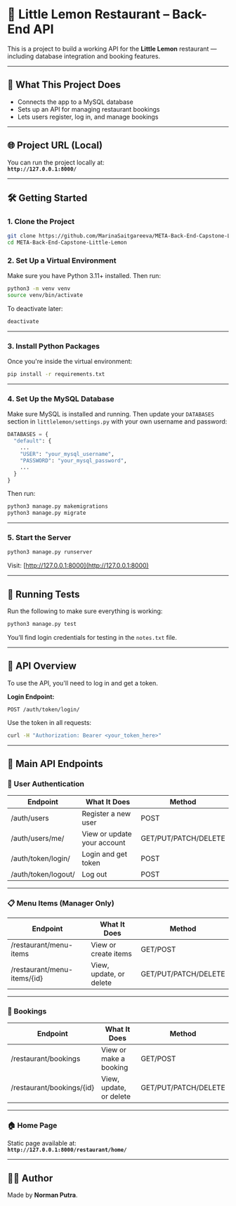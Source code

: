 # 🍋 Little Lemon Restaurant – Back-End API

This is a project to build a working API for the **Little Lemon** restaurant — including database integration and booking features.

---

## 🚀 What This Project Does

- Connects the app to a MySQL database  
- Sets up an API for managing restaurant bookings  
- Lets users register, log in, and manage bookings  

---

## 🌐 Project URL (Local)

You can run the project locally at:  
**`http://127.0.0.1:8000/`**

---

## 🛠️ Getting Started

### 1. Clone the Project

```bash
git clone https://github.com/MarinaSaitgareeva/META-Back-End-Capstone-Little-Lemon
cd META-Back-End-Capstone-Little-Lemon
```

### 2. Set Up a Virtual Environment

Make sure you have Python 3.11+ installed. Then run:

```bash
python3 -m venv venv
source venv/bin/activate
```

To deactivate later:

```bash
deactivate
```

---

### 3. Install Python Packages

Once you're inside the virtual environment:

```bash
pip install -r requirements.txt
```

---

### 4. Set Up the MySQL Database

Make sure MySQL is installed and running. Then update your `DATABASES` section in `littlelemon/settings.py` with your own username and password:

```python
DATABASES = {
  "default": {
    ...
    "USER": "your_mysql_username",
    "PASSWORD": "your_mysql_password",
    ...
  }
}
```

Then run:

```bash
python3 manage.py makemigrations
python3 manage.py migrate
```

---

### 5. Start the Server

```bash
python3 manage.py runserver
```

Visit: [http://127.0.0.1:8000](http://127.0.0.1:8000)

---

## 🧪 Running Tests

Run the following to make sure everything is working:

```bash
python3 manage.py test
```

You’ll find login credentials for testing in the `notes.txt` file.

---

## 🧩 API Overview

To use the API, you'll need to log in and get a token.

**Login Endpoint:**

```http
POST /auth/token/login/
```

Use the token in all requests:

```bash
curl -H "Authorization: Bearer <your_token_here>"
```

---

## 🔐 Main API Endpoints

### 👤 User Authentication

| Endpoint               | What It Does                        | Method |
|------------------------|--------------------------------------|--------|
| /auth/users            | Register a new user                 | POST   |
| /auth/users/me/        | View or update your account         | GET/PUT/PATCH/DELETE |
| /auth/token/login/     | Login and get token                 | POST   |
| /auth/token/logout/    | Log out                             | POST   |

---

### 📋 Menu Items (Manager Only)

| Endpoint                      | What It Does               | Method |
|-------------------------------|-----------------------------|--------|
| /restaurant/menu-items        | View or create items       | GET/POST |
| /restaurant/menu-items/{id}   | View, update, or delete    | GET/PUT/PATCH/DELETE |

---

### 📅 Bookings

| Endpoint                        | What It Does               | Method |
|---------------------------------|-----------------------------|--------|
| /restaurant/bookings            | View or make a booking     | GET/POST |
| /restaurant/bookings/{id}       | View, update, or delete    | GET/PUT/PATCH/DELETE |

---

### 🏠 Home Page

Static page available at:  
**`http://127.0.0.1:8000/restaurant/home/`**

---

## 🧑‍💻 Author

Made by **Norman Putra**.
